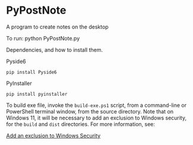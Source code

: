 # PyPostNote
A program to create notes on the desktop

To run:
python PyPostNote.py

Dependencies, and how to install them.

Pyside6

`pip install Pyside6`


PyInstaller

`pip install pyinstaller`

To build exe file, invoke the `build-exe.ps1` script, from a command-line or PowerShell terminal window, from the source directory.  Note that on Windows 11, it will be necessary to add an exclusion to Windows security, for the `build` and `dist` directories.  For more information, see:

[Add an exclusion to Windows Security](https://support.microsoft.com/en-us/windows/add-an-exclusion-to-windows-security-811816c0-4dfd-af4a-47e4-c301afe13b26#ID0EBF=Windows_11)